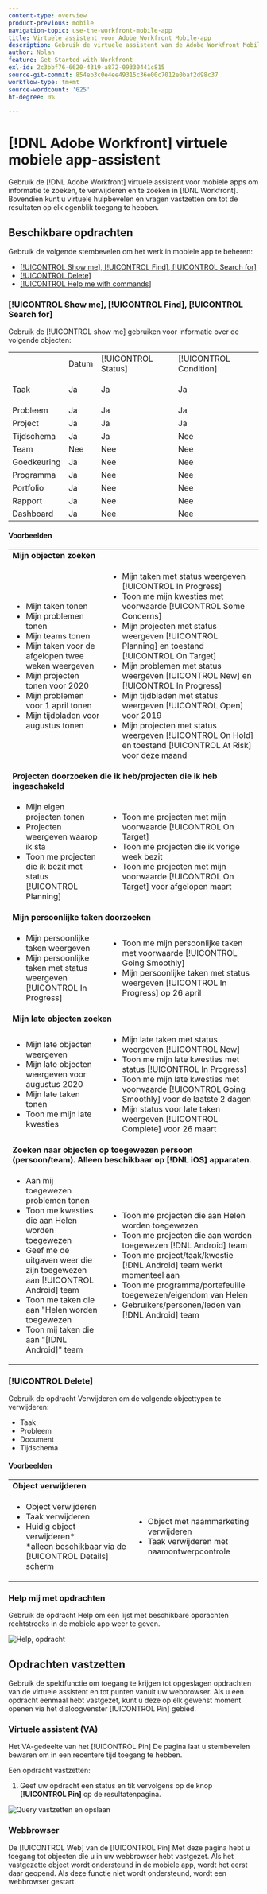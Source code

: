 ```yaml
---
content-type: overview
product-previous: mobile
navigation-topic: use-the-workfront-mobile-app
title: Virtuele assistent voor Adobe Workfront Mobile-app
description: Gebruik de virtuele assistent van de Adobe Workfront Mobile-app om gegevens in Workfront te zoeken, te verwijderen en te zoeken. Bovendien kunt u virtuele hulpbevelen en vragen vastzetten om tot de resultaten op elk ogenblik toegang te hebben.
author: Nolan
feature: Get Started with Workfront
exl-id: 2c3bbf76-6620-4319-a872-09330441c815
source-git-commit: 854eb3c0e4ee49315c36e00c7012e0baf2d98c37
workflow-type: tm+mt
source-wordcount: '625'
ht-degree: 0%

---
```


# [!DNL Adobe Workfront] virtuele mobiele app-assistent

Gebruik de [!DNL Adobe Workfront] virtuele assistent voor mobiele apps om informatie te zoeken, te verwijderen en te zoeken in [!DNL Workfront]. Bovendien kunt u virtuele hulpbevelen en vragen vastzetten om tot de resultaten op elk ogenblik toegang te hebben.

## Beschikbare opdrachten

Gebruik de volgende stembevelen om het werk in mobiele app te beheren:

* [[!UICONTROL Show me], [!UICONTROL Find], [!UICONTROL Search for]](#show-me-find-search-for)
* [[!UICONTROL Delete]](#delete)
* [[!UICONTROL Help me with commands]](#help-me-with-commands)

### [!UICONTROL Show me], [!UICONTROL Find], [!UICONTROL Search for]

Gebruik de [!UICONTROL show me] gebruiken voor informatie over de volgende objecten:

<table style="table-layout:auto"> 
 <col> 
 <col> 
 <col> 
 <col> 
 <tbody> 
  <tr> 
   <td> </td> 
   <td>Datum</td> 
   <td>[!UICONTROL Status]</td> 
   <td>[!UICONTROL Condition]</td> 
  </tr> 
  <tr> 
   <td> <p>Taak</p> </td> 
   <td>Ja</td> 
   <td>Ja</td> 
   <td>Ja</td> 
  </tr> 
  <tr> 
   <td>Probleem</td> 
   <td>Ja</td> 
   <td>Ja</td> 
   <td>Ja</td> 
  </tr> 
  <tr> 
   <td>Project</td> 
   <td>Ja</td> 
   <td>Ja</td> 
   <td>Ja</td> 
  </tr> 
  <tr> 
   <td>Tijdschema</td> 
   <td>Ja</td> 
   <td>Ja</td> 
   <td>Nee</td> 
  </tr> 
  <tr> 
   <td>Team</td> 
   <td>Nee</td> 
   <td>Nee</td> 
   <td>Nee</td> 
  </tr> 
  <tr> 
   <td>Goedkeuring</td> 
   <td>Ja</td> 
   <td>Nee</td> 
   <td>Nee</td> 
  </tr> 
  <tr> 
   <td>Programma</td> 
   <td>Ja</td> 
   <td>Nee</td> 
   <td>Nee</td> 
  </tr> 
  <tr> 
   <td>Portfolio</td> 
   <td>Ja</td> 
   <td>Nee</td> 
   <td>Nee</td> 
  </tr> 
  <tr> 
   <td>Rapport</td> 
   <td>Ja</td> 
   <td>Nee</td> 
   <td>Nee</td> 
  </tr> 
  <tr> 
   <td>Dashboard</td> 
   <td>Ja</td> 
   <td>Nee</td> 
   <td>Nee</td> 
  </tr> 
 </tbody> 
</table>

#### Voorbeelden

<table style="table-layout:auto"> 
 <col> 
 <col> 
 <tbody> 
  <tr> 
   <td colspan="2"><strong>Mijn objecten zoeken</strong> </td> 
  </tr> 
  <tr> 
   <td> 
    <ul> 
     <li>Mijn taken tonen</li> 
     <li> Mijn problemen tonen </li> 
     <li>Mijn teams tonen </li> 
     <li>Mijn taken voor de afgelopen twee weken weergeven </li> 
     <li>Mijn projecten tonen voor 2020</li> 
     <li> Mijn problemen voor 1 april tonen </li> 
     <li>Mijn tijdbladen voor augustus tonen </li> 
    </ul> </td> 
   <td> 
    <ul> 
     <li>Mijn taken met status weergeven [!UICONTROL In Progress] </li> 
     <li>Toon me mijn kwesties met voorwaarde [!UICONTROL Some Concerns] </li> 
     <li>Mijn projecten met status weergeven [!UICONTROL Planning] en toestand [!UICONTROL On Target] </li> 
     <li>Mijn problemen met status weergeven [!UICONTROL New] en [!UICONTROL In Progress] </li> 
     <li>Mijn tijdbladen met status weergeven [!UICONTROL Open] voor 2019 </li> 
     <li>Mijn projecten met status weergeven [!UICONTROL On Hold] en toestand [!UICONTROL At Risk] voor deze maand </li> 
    </ul> </td> 
  </tr> 
  <tr> 
   <td colspan="2"><strong>Projecten doorzoeken die ik heb/projecten die ik heb ingeschakeld</strong> </td> 
  </tr> 
  <tr> 
   <td> 
    <ul> 
     <li>Mijn eigen projecten tonen </li> 
     <li>Projecten weergeven waarop ik sta </li> 
     <li>Toon me projecten die ik bezit met status [!UICONTROL Planning] </li> 
    </ul> </td> 
   <td> 
    <ul> 
     <li>Toon me projecten met mijn voorwaarde [!UICONTROL On Target] </li> 
     <li>Toon me projecten die ik vorige week bezit </li> 
     <li>Toon me projecten met mijn voorwaarde [!UICONTROL On Target] voor afgelopen maart </li> 
    </ul> </td> 
  </tr> 
  <tr> 
   <td colspan="2"><strong>Mijn persoonlijke taken doorzoeken</strong></td> 
  </tr> 
  <tr> 
   <td> 
    <ul> 
     <li>Mijn persoonlijke taken weergeven </li> 
     <li>Mijn persoonlijke taken met status weergeven [!UICONTROL In Progress] </li> 
    </ul> </td> 
   <td> 
    <ul> 
     <li>Toon me mijn persoonlijke taken met voorwaarde [!UICONTROL Going Smoothly] </li> 
     <li>Mijn persoonlijke taken met status weergeven [!UICONTROL In Progress] op 26 april </li> 
    </ul> </td> 
  </tr> 
  <tr> 
   <td colspan="2"><strong>Mijn late objecten zoeken</strong></td> 
  </tr> 
  <tr> 
   <td> 
    <ul> 
     <li>Mijn late objecten weergeven </li> 
     <li>Mijn late objecten weergeven voor augustus 2020 </li> 
     <li>Mijn late taken tonen </li>
     <li>Toon me mijn late kwesties </li> 
    </ul> </td> 
   <td> 
    <ul> 
     <li>Mijn late taken met status weergeven [!UICONTROL New] </li> 
     <li>Toon me mijn late kwesties met status [!UICONTROL In Progress] </li> 
     <li>Toon me mijn late kwesties met voorwaarde [!UICONTROL Going Smoothly] voor de laatste 2 dagen </li> 
     <li>Mijn status voor late taken weergeven [!UICONTROL Complete] voor 26 maart </li> 
    </ul> </td> 
  </tr> 
  <tr> 
   <td colspan="2"><strong>Zoeken naar objecten op toegewezen persoon (persoon/team). Alleen beschikbaar op [!DNL iOS] apparaten.</strong></td> 
  </tr> 
  <tr> 
   <td> 
    <ul> 
     <li>Aan mij toegewezen problemen tonen </li> 
     <li>Toon me kwesties die aan Helen worden toegewezen </li> 
     <li>Geef me de uitgaven weer die zijn toegewezen aan [!UICONTROL Android] team </li> 
     <li>Toon me taken die aan "Helen worden toegewezen </li> 
     <li>Toon mij taken die aan "[!DNL Android]" team </li> 
    </ul> </td> 
   <td> 
    <ul> 
     <li>Toon me projecten die aan Helen worden toegewezen </li> 
     <li>Toon me projecten die aan worden toegewezen [!DNL Android] team </li> 
     <li>Toon me project/taak/kwestie [!DNL Android] team werkt momenteel aan </li> 
     <li>Toon me programma/portefeuille toegewezen/eigendom van Helen </li> 
     <li>Gebruikers/personen/leden van [!DNL Android] team </li> 
    </ul> </td> 
  </tr> 
 </tbody> 
</table>

### [!UICONTROL Delete]

Gebruik de opdracht Verwijderen om de volgende objecttypen te verwijderen:

* Taak
* Probleem
* Document
* Tijdschema

#### Voorbeelden

<table style="table-layout:auto"> 
 <col> 
 <col> 
 <tbody> 
  <tr> 
   <td colspan="2"><strong>Object verwijderen</strong></td> 
  </tr> 
  <tr> 
   <td> 
    <ul> 
     <li>Object verwijderen</li> 
     <li>Taak verwijderen</li> 
     <li>Huidig object verwijderen*<br>*alleen beschikbaar via de [!UICONTROL Details] scherm</li> 
    </ul> </td> 
   <td> 
    <ul> 
     <li>Object met naammarketing verwijderen</li> 
     <li>Taak verwijderen met naamontwerpcontrole</li> 
    </ul> </td> 
  </tr> 
 </tbody> 
</table>

### Help mij met opdrachten

Gebruik de opdracht Help om een lijst met beschikbare opdrachten rechtstreeks in de mobiele app weer te geven.

![Help, opdracht](assets/help-with-va-350x725.png)

## Opdrachten vastzetten

Gebruik de speldfunctie om toegang te krijgen tot opgeslagen opdrachten van de virtuele assistent en tot punten vanuit uw webbrowser. Als u een opdracht eenmaal hebt vastgezet, kunt u deze op elk gewenst moment openen via het dialoogvenster [!UICONTROL Pin] gebied.

### Virtuele assistent (VA)

Het VA-gedeelte van het [!UICONTROL Pin] De pagina laat u stembevelen bewaren om in een recentere tijd toegang te hebben.

Een opdracht vastzetten:

1. Geef uw opdracht een status en tik vervolgens op de knop **[!UICONTROL Pin]** op de resultatenpagina.

![Query vastzetten en opslaan](assets/pin-and-save-query-adobe-350x285.png)

### Webbrowser

De [!UICONTROL Web] van de [!UICONTROL Pin] Met deze pagina hebt u toegang tot objecten die u in uw webbrowser hebt vastgezet. Als het vastgezette object wordt ondersteund in de mobiele app, wordt het eerst daar geopend. Als deze functie niet wordt ondersteund, wordt een webbrowser gestart.
